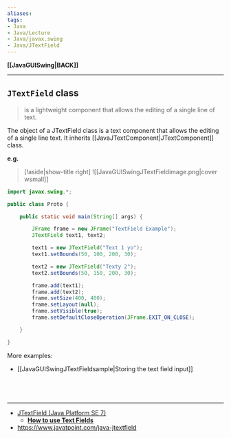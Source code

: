 ```yaml
---
aliases:
tags:
- Java
- Java/Lecture
- Java/javax.swing
- Java/JTextField
---
```

**[[JavaGUISwing|BACK]]**

---
## `JTextField` class
> is a lightweight component that allows the editing of a single line of text.

The object of a JTextField class is a text component that allows the editing of a single line text. It inherits [[JavaJTextComponent|JTextComponent]] class.

**e.g.**
>[!aside|show-title right]
> ![[JavaGUISwingJTextFieldimage.png|cover wsmall]]

```java
import javax.swing.*;

public class Proto {

    public static void main(String[] args) {

        JFrame frame = new JFrame("TextField Example");
        JTextField text1, text2;

        text1 = new JTextField("Text 1 yo");
        text1.setBounds(50, 100, 200, 30);

        text2 = new JTextField("Texty 2");
        text2.setBounds(50, 150, 200, 30);

        frame.add(text1);
        frame.add(text2);
        frame.setSize(400, 400);
        frame.setLayout(null);
        frame.setVisible(true);
        frame.setDefaultCloseOperation(JFrame.EXIT_ON_CLOSE);

    }

}
```

More examples:
- [[JavaGUISwingJTextFieldsample|Storing the text field input]]


<br>

# 
---
- [JTextField (Java Platform SE 7)](https://docs.oracle.com/javase/7/docs/api/javax/swing/JTextField.html#:~:text=JTextField%20is%20a%20lightweight%20component,is%20reasonable%20to%20do%20so.)
	- [**How to use Text Fields**](https://docs.oracle.com/javase/tutorial/uiswing/components/textfield.html)
- https://www.javatpoint.com/java-jtextfield